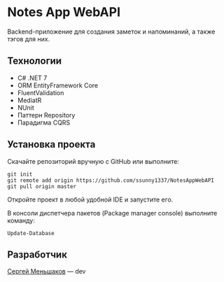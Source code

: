 # Notes App WebAPI
Backend-приложение для создания заметок и напоминаний, а также тэгов для них.

## Технологии
- C# .NET 7
- ORM EntityFramework Core
- FluentValidation
- MediatR
- NUnit
- Паттерн Repository
- Парадигма CQRS

## Установка проекта

Скачайте репозиторий вручную с GitHub или выполните:
```
git init
git remote add origin https://github.com/ssunny1337/NotesAppWebAPI
git pull origin master
```

Откройте проект в любой удобной IDE и запустите его.

В консоли диспетчера пакетов (Package manager console) выполните команду:
```
Update-Database
```

## Разработчик

[Сергей Меньшаков](https://t.me/ssunny1337) — dev
